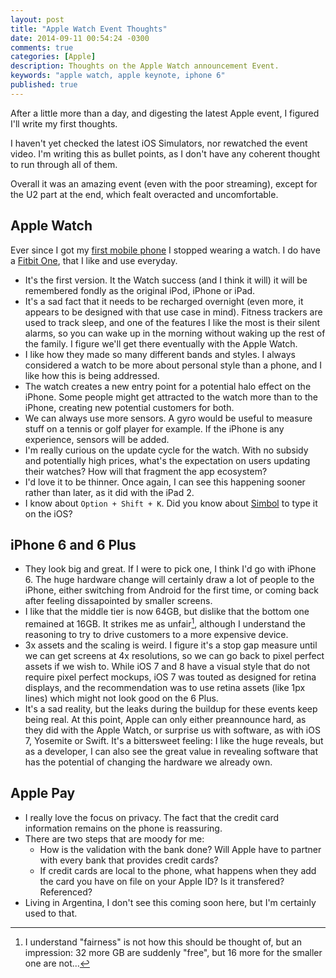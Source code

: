 ```yaml
---
layout: post
title: "Apple Watch Event Thoughts"
date: 2014-09-11 00:54:24 -0300
comments: true
categories: [Apple]
description: Thoughts on the Apple Watch announcement Event.
keywords: "apple watch, apple keynote, iphone 6"
published: true
---
```

After a little more than a day, and digesting the latest Apple event, I figured I'll write my first thoughts. 

I haven't yet checked the latest iOS Simulators, nor rewatched the event video. I'm writing this as bullet points, as I don't have any coherent thought to run through all of them.

Overall it was an amazing event (even with the poor streaming), except for the U2 part at the end, which fealt overacted and uncomfortable.

## Apple Watch

Ever since I got my [first mobile phone] I stopped wearing a watch. I do have a [Fitbit One], that I like and use everyday.

- It's the first version. It the Watch success (and I think it will) it will be remembered fondly as the original iPod, iPhone or iPad.
- It's a sad fact that it needs to be recharged overnight (even more, it appears to be designed with that use case in mind). Fitness trackers are used to track sleep, and one of the features I like the most is their silent alarms, so you can wake up in the morning without waking up the rest of the family. I figure we'll get there eventually with the Apple Watch.
- I like how they made so many different bands and styles. I always considered a watch to be more about personal style than a phone, and I like how this is being addressed.
- The watch creates a new entry point for a potential halo effect on the iPhone. Some people might get attracted to the watch more than to the iPhone, creating new potential customers for both.
- We can always use more sensors. A gyro would be useful to measure stuff on a tennis or golf player for example. If the iPhone is any experience, sensors will be added.
- I'm really curious on the update cycle for the watch. With no subsidy and potentially high prices, what's the expectation on users updating their watches? How will that fragment the app ecosystem?
- I'd love it to be thinner. Once again, I can see this happening sooner rather than later, as it did with the iPad 2.
- I know about `Option + Shift + K`. Did you know about [Simbol] to type it on the iOS?

## iPhone 6 and 6 Plus

- They look big and great. If I were to pick one, I think I'd go with iPhone 6. The huge hardware change will certainly draw a lot of people to the iPhone, either switching from Android for the first time, or coming back after feeling dissapointed by smaller screens.
- I like that the middle tier is now 64GB, but dislike that the bottom one remained at 16GB. It strikes me as unfair[^Unfair], although I understand the reasoning to try to drive customers to a more expensive device.
- 3x assets and the scaling is weird. I figure it's a stop gap measure until we can get screens at 4x resolutions, so we can go back to pixel perfect assets if we wish to. While iOS 7 and 8 have a visual style that do not require pixel perfect mockups, iOS 7 was touted as designed for retina displays, and the recommendation was to use retina assets (like 1px lines) which might not look good on the 6 Plus.
- It's a sad reality, but the leaks during the buildup for these events keep being real. At this point, Apple can only either preannounce hard, as they did with the Apple Watch, or surprise us with software, as with iOS 7, Yosemite or Swift. It's a bittersweet feeling: I like the huge reveals, but as a developer, I can also see the great value in revealing software that has the potential of changing the hardware we already own.

## Apple Pay

- I really love the focus on privacy. The fact that the credit card information remains on the phone is reassuring.
- There are two steps that are moody for me:
	- How is the validation with the bank done? Will Apple have to partner with every bank that provides credit cards?
	- If credit cards are local to the phone, what happens when they add the card you have on file on your Apple ID? Is it transfered? Referenced?
- Living in Argentina, I don't see this coming soon here, but I'm certainly used to that.

[first mobile phone]: http://esmasmovil.blogspot.com.ar/2010/09/manual-sony-ericsson-t18d-en-espanol.html
[Fitbit One]: http://www.amazon.com/gp/product/B0095PZHPE/ref=as_li_tl?ie=UTF8&camp=1789&creative=390957&linkCode=as2
[Simbol]: https://itunes.apple.com/us/app/simbol/id792334901?mt=8
[^Unfair]: I understand "fairness" is not how this should be thought of, but an impression: 32 more GB are suddenly "free", but 16 more for the smaller one are not...
